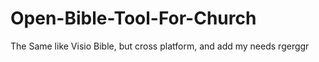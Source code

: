 # Open-Bible-Tool-For-Church
The Same like Visio Bible, but cross platform, and add my needs
rgerggr